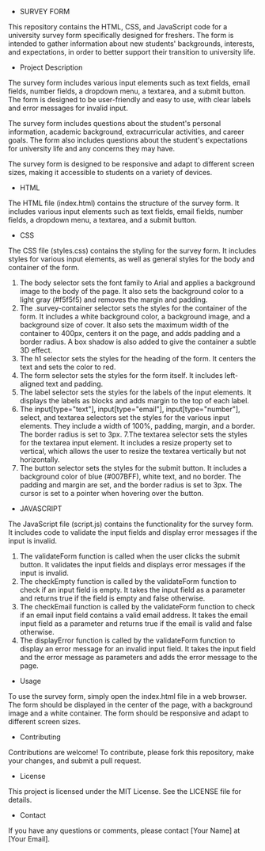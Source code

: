 * SURVEY FORM


This repository contains the HTML, CSS, and JavaScript code for a university survey form specifically designed for freshers. The form is intended to gather information about new students' backgrounds, interests, and expectations, in order to better support their transition to university life.


* Project Description
  
The survey form includes various input elements such as text fields, email fields, number fields, a dropdown menu, a textarea, and a submit button. The form is designed to be user-friendly and easy to use, with clear labels and error messages for invalid input.

The survey form includes questions about the student's personal information, academic background, extracurricular activities, and career goals. The form also includes questions about the student's expectations for university life and any concerns they may have.

The survey form is designed to be responsive and adapt to different screen sizes, making it accessible to students on a variety of devices.


* HTML

The HTML file (index.html) contains the structure of the survey form. It includes various input elements such as text fields, email fields, number fields, a dropdown menu, a textarea, and a submit button.

* CSS
 
The CSS file (styles.css) contains the styling for the survey form. It includes styles for various input elements, as well as general styles for the body and container of the form.

1. The body selector sets the font family to Arial and applies a background image to the body of the page. It also sets the background color to a light gray (#f5f5f5) and removes the margin and padding.
2. The .survey-container selector sets the styles for the container of the form. It includes a white background color, a background image, and a background size of cover. It also sets the maximum width of the container to 400px, centers it on the page, and adds padding and a border radius. A box shadow is also added to give the container a subtle 3D effect.
3. The h1 selector sets the styles for the heading of the form. It centers the text and sets the color to red.
4. The form selector sets the styles for the form itself. It includes left-aligned text and padding.
5. The label selector sets the styles for the labels of the input elements. It displays the labels as blocks and adds margin to the top of each label.
6. The input[type="text"], input[type="email"], input[type="number"], select, and textarea selectors set the styles for the various input elements. They include a width of 100%, padding, margin, and a border. The border radius is set to 3px.
7.The textarea selector sets the styles for the textarea input element. It includes a resize property set to vertical, which allows the user to resize the textarea vertically but not horizontally.
8. The button selector sets the styles for the submit button. It includes a background color of blue (#007BFF), white text, and no border. The padding and margin are set, and the border radius is set to 3px. The cursor is set to a pointer when hovering over the button.



* JAVASCRIPT

The JavaScript file (script.js) contains the functionality for the survey form. It includes code to validate the input fields and display error messages if the input is invalid.

1. The validateForm function is called when the user clicks the submit button. It validates the input fields and displays error messages if the input is invalid.
2. The checkEmpty function is called by the validateForm function to check if an input field is empty. It takes the input field as a parameter and returns true if the field is empty and false otherwise.
3. The checkEmail function is called by the validateForm function to check if an email input field contains a valid email address. It takes the email input field as a parameter and returns true if the email is valid and false otherwise.
4. The displayError function is called by the validateForm function to display an error message for an invalid input field. It takes the input field and the error message as parameters and adds the error message to the page.

* Usage

To use the survey form, simply open the index.html file in a web browser. The form should be displayed in the center of the page, with a background image and a white container. The form should be responsive and adapt to different screen sizes.

* Contributing
  
Contributions are welcome! To contribute, please fork this repository, make your changes, and submit a pull request.

* License
  
This project is licensed under the MIT License. See the LICENSE file for details.

* Contact
  
If you have any questions or comments, please contact [Your Name] at [Your Email].
